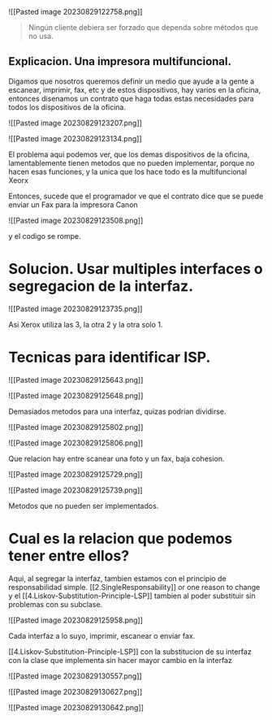 
![[Pasted image 20230829122758.png]]

> Ningún cliente debiera ser forzado que dependa sobre métodos que no usa.

## Explicacion. Una impresora multifuncional.

Digamos que nosotros queremos definir un medio que ayude a la gente a escanear, imprimir, fax, etc y de estos dispositivos, hay varios en la oficina, entonces disenamos un contrato que haga todas estas necesidades para todos los dispositivos de la oficina.

![[Pasted image 20230829123207.png]]


![[Pasted image 20230829123134.png]]

El problema aqui podemos ver, que los demas dispositivos de la oficina, lamentablemente tienen metodos que no pueden implementar, porque no hacen esas funciones, y la unica que los hace todo es la multifuncional Xeorx

Entonces, sucede que el programador ve que el contrato dice que se puede enviar un Fax para la impresora Canon

![[Pasted image 20230829123508.png]]

y el codigo se rompe.

# Solucion. Usar multiples interfaces o segregacion de la interfaz.

![[Pasted image 20230829123735.png]]

Asi Xerox utiliza las 3, la otra 2 y la otra solo 1.

# Tecnicas para identificar ISP.

![[Pasted image 20230829125643.png]]

![[Pasted image 20230829125648.png]]

Demasiados metodos para una interfaz, quizas podrian dividirse.

![[Pasted image 20230829125802.png]]

![[Pasted image 20230829125806.png]]

Que relacion hay entre scanear una foto y un fax, baja cohesion.


![[Pasted image 20230829125729.png]]

![[Pasted image 20230829125739.png]]

Metodos que no pueden ser implementados.

# Cual es la relacion que podemos tener entre ellos?

Aqui, al segregar la interfaz, tambien estamos con el principio de responsabilidad simple. [[2.SingleResponsability]] or one reason to change y el [[4.Liskov-Substitution-Principle-LSP]] tambien al poder substituir sin problemas con su subclase.

![[Pasted image 20230829125958.png]]

Cada interfaz a lo suyo, imprimir, escanear o enviar fax.

[[4.Liskov-Substitution-Principle-LSP]] con la substitucion de su interfaz con la clase que implementa sin hacer mayor cambio en la interfaz

![[Pasted image 20230829130557.png]]

![[Pasted image 20230829130627.png]]

![[Pasted image 20230829130642.png]]






